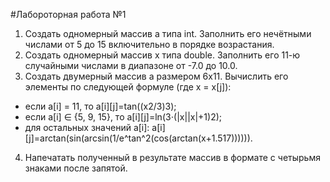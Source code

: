 #Лабороторная работа №1
1. Создать одномерный массив a типа int. Заполнить его нечётными числами от 5 до 15 включительно в порядке возрастания.
2. Создать одномерный массив x типа double. Заполнить его 11-ю случайными числами в диапазоне от -7.0 до 10.0.
3. Создать двумерный массив a размером 6x11. Вычислить его элементы по следующей формуле (где x = x[j]):
  - если a[i] = 11, то a[i][j]=tan((x2/3)3);
  - если a[i] ∈ {5, 9, 15}, то a[i][j]=ln(3⋅(|x||x|+1)2);
  - для остальных значений a[i]: a[i][j]=arctan(sin(arcsin(1/e^tan^2(cos(arctan(x+1.517)))))).
4. Напечатать полученный в результате массив в формате с четырьмя знаками после запятой.
